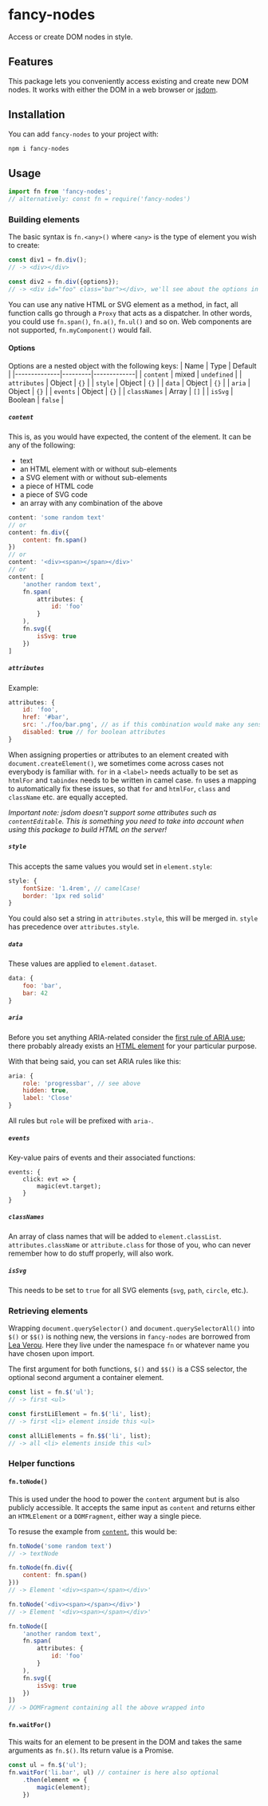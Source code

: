 # fancy-nodes
Access or create DOM nodes in style.

## Features
This package lets you conveniently access existing and create new DOM nodes. It works with either the DOM in a web browser or [jsdom](https://www.npmjs.com/package/jsdom). 

## Installation
You can add `fancy-nodes` to your project with:
```bash
npm i fancy-nodes
```

## Usage
```javascript
import fn from 'fancy-nodes'; 
// alternatively: const fn = require('fancy-nodes')
```

### Building elements
The basic syntax is `fn.<any>()` where `<any>` is the type of element you wish to create:
```javascript
const div1 = fn.div();
// -> <div></div>

const div2 = fn.div({options}); 
// -> <div id="foo" class="bar"></div>, we'll see about the options in a minute
```
You can use any native HTML or SVG element as a method, in fact, all function calls go through a `Proxy` that acts as a dispatcher. In other words, you could use `fn.span()`, `fn.a()`, `fn.ul()` and so on. Web components are not supported, `fn.myComponent()` would fail.

#### Options
Options are a nested object with the following keys:
| Name         | Type    | Default     |
|--------------|---------|-------------|
| `content`    | mixed   | `undefined` |
| `attributes` | Object  | `{}`        |
| `style`      | Object  | `{}`        |
| `data`       | Object  | `{}`        |
| `aria`       | Object  | `{}`        |
| `events`     | Object  | `{}`        |
| `classNames` | Array   | `[]`        |
| `isSvg`      | Boolean | `false`     |

##### `content`
This is, as you would have expected, the content of the element. It can be any of the following:
- text
- an HTML element with or without sub-elements
- a SVG element with or without sub-elements
- a piece of HTML code
- a piece of SVG code
- an array with any combination of the above
```javascript
content: 'some random text'
// or
content: fn.div({
    content: fn.span()
})
// or 
content: '<div><span></span></div>'
// or 
content: [
    'another random text',
    fn.span(
        attributes: {
            id: 'foo'
        }
    ),
    fn.svg({
        isSvg: true
    })
]
```

##### `attributes`
Example:
```javascript
attributes: {
    id: 'foo',
    href: '#bar',
    src: './foo/bar.png', // as if this combination would make any sense, whatsoever...
    disabled: true // for boolean attributes
}
```
When assigning properties or attributes to an element created with `document.createElement()`, we sometimes come across cases not everybody is familiar with. `for` in a `<label>` needs actually to be set as `htmlFor` and `tabindex` needs to be written in camel case. `fn` uses a mapping to automatically fix these issues, so that `for` and `htmlFor`, `class` and `className` etc. are equally accepted.

_Important note: jsdom doesn't support some attributes such as `contentEditable`. This is something you need to take into account when using this package to build HTML on the server!_

##### `style`
This accepts the same values you would set in `element.style`:
```javascript
style: {
    fontSize: '1.4rem', // camelCase!
    border: '1px red solid'
}
```
You could also set a string in `attributes.style`, this will be merged in. `style` has precedence over `attributes.style`.

##### `data`
These values are applied to `element.dataset`.
```javascript
data: {
    foo: 'bar',
    bar: 42
}
```
##### `aria`
Before you set anything ARIA-related consider the [first rule of ARIA use](https://www.w3.org/TR/using-aria/#firstrule); there probably already exists an [HTML element](https://developer.mozilla.org/en-US/docs/Web/HTML/Element) for your particular purpose.

With that being said, you can set ARIA rules like this:
```javascript
aria: {
    role: 'progressbar', // see above
    hidden: true, 
    label: 'Close'
}
```
All rules but `role` will be prefixed with `aria-`.

##### `events`
Key-value pairs of events and their associated functions:
```
events: {
    click: evt => {
        magic(evt.target);
    }
}
```

##### `classNames`
An array of class names that will be added to `element.classList`. `attributes.className` or `attribute.class` for those of you, who can never remember how to do stuff properly, will also work.

##### `isSvg`
This needs to be set to `true` for all SVG elements (`svg`, `path`, `circle`, etc.).

### Retrieving elements
Wrapping `document.querySelector()` and `document.querySelectorAll()` into `$()` or `$$()` is nothing new, the versions in `fancy-nodes` are borrowed from [Lea Verou](https://lea.verou.me/2015/04/jquery-considered-harmful/). Here they live under the namespace `fn` or whatever name you have chosen upon import.

The first argument for both functions, `$()` and `$$()` is a CSS selector, the optional second argument a container element.
```javascript
const list = fn.$('ul');
// -> first <ul>

const firstLiElement = fn.$('li', list);
// -> first <li> element inside this <ul>

const allLiElements = fn.$$('li', list);
// -> all <li> elements inside this <ul>
```
### Helper functions

#### `fn.toNode()`
This is used under the hood to power the `content` argument but is also publicly accessible. It accepts the same input as `content` and returns either an `HTMLElement` or a `DOMFragment`, either way a single piece.

To resuse the example from [`content`](#content), this would be:
```javascript
fn.toNode('some random text')
// -> textNode

fn.toNode(fn.div({
    content: fn.span()
}))
// -> Element '<div><span></span></div>'

fn.toNode('<div><span></span></div>')
// -> Element '<div><span></span></div>'

fn.toNode([
    'another random text',
    fn.span(
        attributes: {
            id: 'foo'
        }
    ),
    fn.svg({
        isSvg: true
    })
])
// -> DOMFragment containing all the above wrapped into 
```

#### `fn.waitFor()`
This waits for an element to be present in the DOM and takes the same arguments as `fn.$()`. Its return value is a Promise.
```javascript
const ul = fn.$('ul');
fn.waitFor('li.bar', ul) // container is here also optional
    .then(element => {
        magic(element);
    })
```
